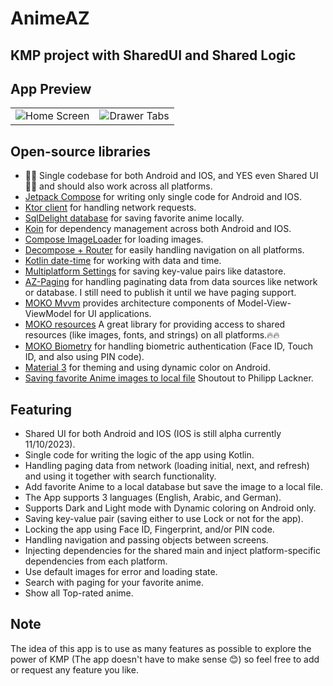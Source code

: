 # AnimeAZ
## KMP project with SharedUI and Shared Logic

## App Preview
<table align="center">
 <tr>
  <td><img src="https://github.com/omarzer0/ShowTime/blob/main/assets/1.gif" alt="Home Screen"</td>
  <td><img src="https://github.com/omarzer0/ShowTime/blob/main/assets/2.gif" alt="Drawer Tabs"></td>
 </tr>
</table>

## Open-source libraries
- 🎉🎉 Single codebase for both Android and IOS, and YES even Shared UI 🎉🎉 and should also work across all platforms.
- [Jetpack Compose](https://developer.android.com/jetpack/compose) for writing only single code for Android and IOS.
- [Ktor client](https://ktor.io/docs/create-client.html) for handling network requests.
- [SqlDelight database](https://github.com/cashapp/sqldelight) for saving favorite anime locally.
- [Koin](https://insert-koin.io/docs/reference/koin-mp/kmp/) for dependency management across both Android and IOS.
- [Compose ImageLoader](https://github.com/qdsfdhvh/compose-imageloader) for loading images.
- [Decompose + Router](https://github.com/xxfast/Decompose-Router) for easily handling navigation on all platforms.
- [Kotlin date-time](https://github.com/Kotlin/kotlinx-datetime) for working with data and time.
- [Multiplatform Settings](https://github.com/russhwolf/multiplatform-settings) for saving key-value pairs like datastore.
- [AZ-Paging](https://github.com/omarzer0/AnimeAZ/tree/main/paging) for handling paginating data from data sources like network or database. I still need to publish it until we have paging support.
- [MOKO Mvvm](https://github.com/icerockdev/moko-mvvm) provides architecture components of Model-View-ViewModel for UI applications.
- [MOKO resources](https://github.com/icerockdev/moko-resources) A great library for providing access to shared resources (like images, fonts, and strings) on all platforms.🔥🔥
- [MOKO Biometry](https://github.com/icerockdev/moko-biometry) for handling biometric authentication (Face ID, Touch ID, and also using PIN code).
- [Material 3](https://m3.material.io/) for theming and using dynamic color on Android.
- [Saving favorite Anime images to local file](https://www.youtube.com/@PhilippLackner](https://youtu.be/XWSzbMnpAgI?t=8836)) Shoutout to Philipp Lackner.

## Featuring
- Shared UI for both Android and IOS (IOS is still alpha currently 11/10/2023).
- Single code for writing the logic of the app using Kotlin.
- Handling paging data from network (loading initial, next, and refresh) and using it together with search functionality.
- Add favorite Anime to a local database but save the image to a local file.
- The App supports 3 languages (English, Arabic, and German).
- Supports Dark and Light mode with Dynamic coloring on Android only.
- Saving key-value pair (saving either to use Lock or not for the app).
- Locking the app using Face ID, Fingerprint, and/or PIN code.
- Handling navigation and passing objects between screens.
- Injecting dependencies for the shared main and inject platform-specific dependencies from each platform.
- Use default images for error and loading state.
- Search with paging for your favorite anime.
- Show all Top-rated anime.


## Note
The idea of this app is to use as many features as possible to explore the power of KMP (The app doesn't have to make sense 😊) so feel free to add or request any feature you like.
